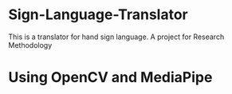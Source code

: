 # Sign-Language-Translator
This is a translator for hand sign language. A project for Research Methodology
# Using OpenCV and MediaPipe
